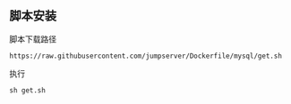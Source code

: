 ## 脚本安装

脚本下载路径

```
https://raw.githubusercontent.com/jumpserver/Dockerfile/mysql/get.sh
```

执行

```
sh get.sh
```



